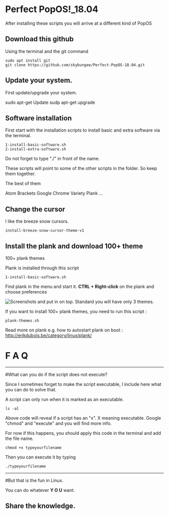 # Perfect PopOS!_18.04

After installing these scripts you will arrive at a different kind of PopOS


## Download this github

Using the terminal and the git command

	sudo apt install git
	git clone https://github.com/skybungee/Perfect-PopOS-18.04.git


## Update your system.

First update/upgrade your system.

  sudo apt-get Update
  sudp apt-get upgrade

## Software installation

First start with the installation scripts to install basic and extra software via the terminal.

	1-install-basic-software.sh
	2-install-extra-software.sh

Do not forget to type "./" in front of the name.


These scripts will point to some of the other scripts in the folder. So keep them together.


The best of them

  Atom
  Brackets
  Google Chrome
  Variety
	Plank
	...

## Change the cursor

I like the breeze snow cursors.


	install-breeze-snow-cursor-theme-v1


## Install the plank and download 100+ theme

100+ plank themes

Plank is installed through this script

	1-install-basic-software.sh

Find plank in the menu and start it. <b>CTRL + Right-click</b> on the plank and choose preferences

![Screenshots](https://github.com/skybungee/Perfect-PopOS-18.04/images/plank_menu.png)
and put in on top. Standard you will have only 3 themes.

If you want to install 100+ plank themes, you need to run this script :

	plank-themes.sh

Read more on plank e.g. how to autostart plank on boot : http://erikdubois.be/category/linux/plank/


# F  A  Q
--------------------

#What can you do if the script does not execute?

Since I sometimes forget to make the script executable, I include here what you can do to solve that.

A script can only run when it is marked as an executable.

	ls -al

Above code will reveal if a script has an "x". X meaning executable.
Google "chmod" and "execute" and you will find more info.

For now if this happens, you should apply this code in the terminal and add the file name.

	chmod +x typeyourfilename

Then you can execute it by typing

	./typeyourfilename

------------------------------------
#But that is the fun in Linux.

You can do whatever <b>Y O U</b> want.

Share the knowledge.
------------------------------------
